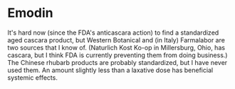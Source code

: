 # Emodin

It's hard now (since the FDA's anticascara action) to find a standardized aged cascara product, but Western Botanical and (in Italy) Farmalabor are two sources that I know of. (Naturlich Kost Ko-op in Millersburg, Ohio, has cascara, but I think FDA is currently preventing them from doing business.) The Chinese rhubarb products are probably standardized, but I have never used them. An amount slightly less than a laxative dose has beneficial systemic effects.
